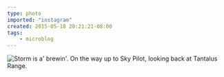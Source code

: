 ```yaml
---
type: photo
imported: "instagram"
created: 2015-05-18 20:21:21-08:00
tags:
    - microblog
---
```

![Storm is a' brewin'. On the way up to Sky Pilot, looking back at Tantalus Range.](/media/images/photos/2015/05/595687f694625a8c48ffa9a8066ac3ed.jpg)

